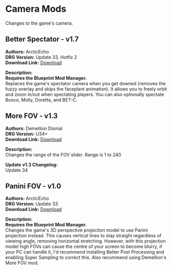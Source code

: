 # Camera Mods

Changes to the game's camera.

<!-- mod list -->

## Better Spectator - v1.7
**Authors:** ArcticEcho  
**DRG Version:** Update 33, Hotfix 2  
**Download Link:** [Download](https://github.com/ArcticEcho/DRG-Mods/raw/f1143a182e80ffb6542bc63b38ef8dd762c2b263/Quality%20of%20Life/Camera/Better%20Spectator%20-%20V1.7%20_P.pak)  

**Description:**  
**Requires the Blueprint Mod Manager.**  
Replaces the game's spectator camera when you get downed (removes the fuzzy overlay and skips the faceplant animation). It allows you to freely orbit and zoom in/out when spectating players. You can also optionally spectate Bosco, Molly, Doretta, and BET-C.

## More FOV - v1.3
**Authors:** Demellion Dismal  
**DRG Version:** U34+  
**Download Link:** [Download](https://github.com/ArcticEcho/DRG-Mods/raw/d28bd091ca4ff85a80f7ef24c7495b50d2dd9c81/Quality%20of%20Life/Camera/More%20FOV%20-%20V1.3%20_P.pak)  

**Description:**  
Changes the range of the FOV slider. Range is 1 to 240

**Update v1.3 Changelog:**  
Update 34

## Panini FOV - v1.0
**Authors:** ArcticEcho  
**DRG Version:** Update 33  
**Download Link:** [Download](https://github.com/ArcticEcho/DRG-Mods/raw/4df81a04d486861d77e047628983a70c269cccd6/Quality%20of%20Life/Camera/Panini%20FOV%20-%20V1.0%20_P.pak)  

**Description:**  
**Requires the Blueprint Mod Manager.**  
Changes the game's 3D perspective projection model to use Panini projection instead. This causes vertical lines to stay straight regardless of viewing angle, removing horizontal stretching. However, with this projection model high FOVs can cause the centre of your screen to become blurry, if your PC can handle it, I'd recommend installing Better Post Processing and enabling Super Sampling to correct this. Also recommend using Demellion's More FOV mod.